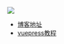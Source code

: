 [![](https://travis-ci.com/yefz/blog.svg?branch=master)](https://travis-ci.com/)
+ [博客地址](http://keepview.cn)
+ [vuepress教程](https://blog.csdn.net/kezanxie3494/article/details/105816481)